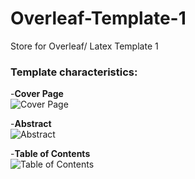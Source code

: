 # Overleaf-Template-1
Store for Overleaf/ Latex Template 1

### Template characteristics:

-**Cover Page** \
![Cover Page](https://user-images.githubusercontent.com/72265641/162932823-ea31e631-a130-43c2-9bff-66b9e2d3c1dd.png)

-**Abstract** \
![Abstract](https://user-images.githubusercontent.com/72265641/162933622-c4ab5194-7112-43bd-bb59-288c35e39789.png)

-**Table of Contents** \
![Table of Contents](https://user-images.githubusercontent.com/72265641/162933760-18584c8c-3c6d-419b-8248-03b6ecf7b79d.png)



